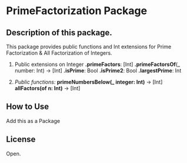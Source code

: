 #  PrimeFactorization Package

## Description of this package.
This package provides public functions and Int extensions for Prime Factorization & All Factorization of Integers.

1. Public extensions on Integer
  **.primeFactors**: [Int]
  **.primeFactorsOf**(_ number: Int) -> [Int]
  **.isPrime**: Bool
  **.isPrime2**: Bool
  **.largestPrime**: Int

2. *Public functions:*
  **primeNumbersBelow(_ integer: Int)** -> [Int]
  **allFactors(of n: Int)** -> [Int]

## How to Use
Add this as a Package

## License
Open.

